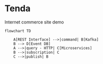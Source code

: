 # Tenda

Internet commerce site demo

```mermaid
flowchart TD

    A[REST Interface] -->|command| B[Kafka]
    B --> D[Event DB]
    A -->|query - HTTP| C[Microservices]
    B -->|subscription| C
    C -->|publish| B
```

